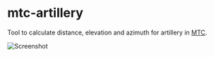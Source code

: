 # mtc-artillery

Tool to calculate distance, elevation and azimuth for artillery in [MTC](https://www.roblox.com/games/9520328730/WW2-UPDATE-Multicrew-Tank-Combat-4).

![Screenshot](https://github.com/ari-party/mtc-artillery/assets/49074962/06ae87d1-acf7-409e-b6f5-caca83085c04)
